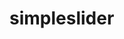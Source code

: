 # simpleslider

<script>
$(function() {
    $('.bxslider').bxSlider({
      mode: 'fade',
      captions: true,
      auto: true,
      pause: 4000,
    });
});
</script>


